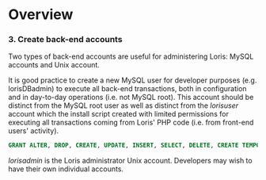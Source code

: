 # Overview 


### 3. Create back-end accounts 

   Two types of back-end accounts are useful for administering Loris: MySQL accounts and Unix account.

   It is good practice to create a new MySQL user for developer purposes (e.g. lorisDBadmin) to execute all back-end transactions, both in configuration and in day-to-day operations (i.e. not MySQL root).  This account should be distinct from the MySQL root user as well as distinct from the _lorisuser_ account which the install script created with limited permissions for executing all transactions coming from Loris' PHP code (i.e. from front-end users' activity). 

   ```sql
   GRANT ALTER, DROP, CREATE, UPDATE, INSERT, SELECT, DELETE, CREATE TEMPORARY TABLES, LOCK TABLES  on $dbname.* to 'lorisDBadmin'@'$dbhost' IDENTIFIED BY '$newpassword' WITH GRANT OPTION ;
   ```

_lorisadmin_ is the Loris administrator Unix account.  Developers may wish to have their own individual accounts.
